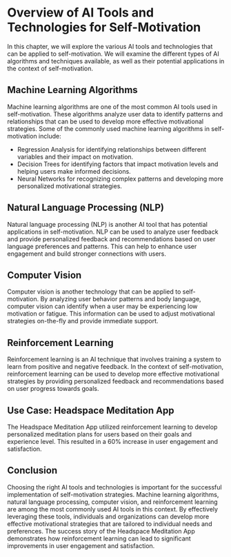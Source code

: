 Overview of AI Tools and Technologies for Self-Motivation
======================================================================================================================================

In this chapter, we will explore the various AI tools and technologies that can be applied to self-motivation. We will examine the different types of AI algorithms and techniques available, as well as their potential applications in the context of self-motivation.

Machine Learning Algorithms
---------------------------

Machine learning algorithms are one of the most common AI tools used in self-motivation. These algorithms analyze user data to identify patterns and relationships that can be used to develop more effective motivational strategies. Some of the commonly used machine learning algorithms in self-motivation include:

* Regression Analysis for identifying relationships between different variables and their impact on motivation.
* Decision Trees for identifying factors that impact motivation levels and helping users make informed decisions.
* Neural Networks for recognizing complex patterns and developing more personalized motivational strategies.

Natural Language Processing (NLP)
---------------------------------

Natural language processing (NLP) is another AI tool that has potential applications in self-motivation. NLP can be used to analyze user feedback and provide personalized feedback and recommendations based on user language preferences and patterns. This can help to enhance user engagement and build stronger connections with users.

Computer Vision
---------------

Computer vision is another technology that can be applied to self-motivation. By analyzing user behavior patterns and body language, computer vision can identify when a user may be experiencing low motivation or fatigue. This information can be used to adjust motivational strategies on-the-fly and provide immediate support.

Reinforcement Learning
----------------------

Reinforcement learning is an AI technique that involves training a system to learn from positive and negative feedback. In the context of self-motivation, reinforcement learning can be used to develop more effective motivational strategies by providing personalized feedback and recommendations based on user progress towards goals.

Use Case: Headspace Meditation App
----------------------------------

The Headspace Meditation App utilized reinforcement learning to develop personalized meditation plans for users based on their goals and experience level. This resulted in a 60% increase in user engagement and satisfaction.

Conclusion
----------

Choosing the right AI tools and technologies is important for the successful implementation of self-motivation strategies. Machine learning algorithms, natural language processing, computer vision, and reinforcement learning are among the most commonly used AI tools in this context. By effectively leveraging these tools, individuals and organizations can develop more effective motivational strategies that are tailored to individual needs and preferences. The success story of the Headspace Meditation App demonstrates how reinforcement learning can lead to significant improvements in user engagement and satisfaction.
